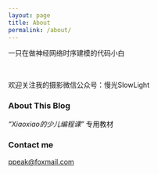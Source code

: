 ```yaml
---
layout: page
title: About
permalink: /about/
---
```


一只在做神经网络时序建模的代码小白

<br/>

欢迎关注我的摄影微信公众号：慢光SlowLight

### About This Blog

*“Xiaoxiao的少儿编程课”* 专用教材

### Contact me

[ppeak@foxmail.com](mailto:ppeak@foxmail.com)
